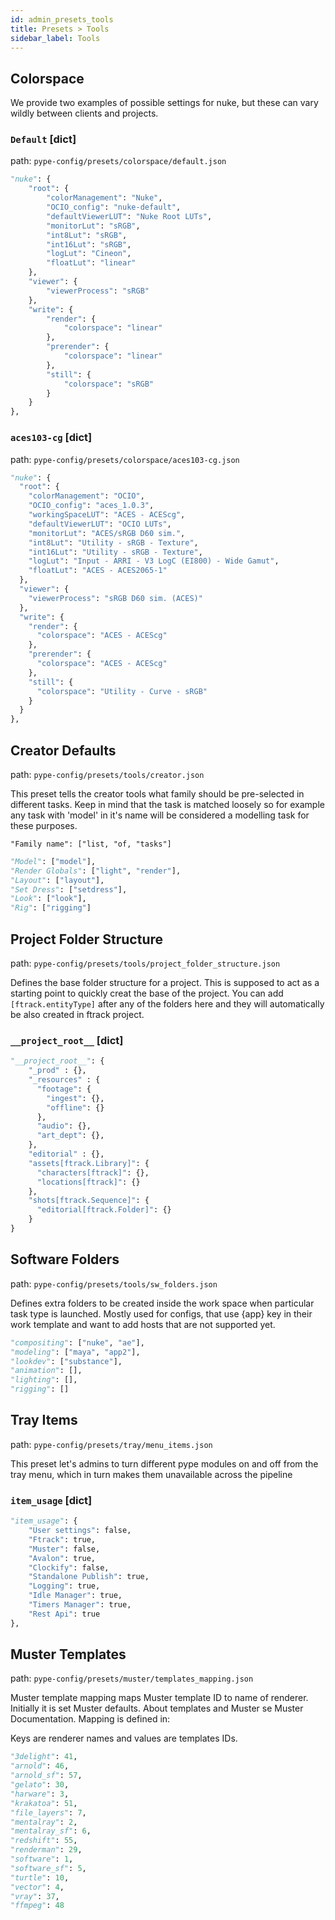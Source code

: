 ```yaml
---
id: admin_presets_tools
title: Presets > Tools
sidebar_label: Tools
---
```


## Colorspace

We provide two examples of possible settings for nuke, but these can vary wildly between clients and projects.

### `Default` [dict]

path: `pype-config/presets/colorspace/default.json`

```python
"nuke": {
    "root": {
        "colorManagement": "Nuke",
        "OCIO_config": "nuke-default",
        "defaultViewerLUT": "Nuke Root LUTs",
        "monitorLut": "sRGB",
        "int8Lut": "sRGB",
        "int16Lut": "sRGB",
        "logLut": "Cineon",
        "floatLut": "linear"
    },
    "viewer": {
        "viewerProcess": "sRGB"
    },
    "write": {
        "render": {
            "colorspace": "linear"
        },
        "prerender": {
            "colorspace": "linear"
        },
        "still": {
            "colorspace": "sRGB"
        }
    }
},
```

### `aces103-cg` [dict]


path: `pype-config/presets/colorspace/aces103-cg.json`

```python
"nuke": {
  "root": {
    "colorManagement": "OCIO",
    "OCIO_config": "aces_1.0.3",
    "workingSpaceLUT": "ACES - ACEScg",
    "defaultViewerLUT": "OCIO LUTs",
    "monitorLut": "ACES/sRGB D60 sim.",
    "int8Lut": "Utility - sRGB - Texture",
    "int16Lut": "Utility - sRGB - Texture",
    "logLut": "Input - ARRI - V3 LogC (EI800) - Wide Gamut",
    "floatLut": "ACES - ACES2065-1"
  },
  "viewer": {
    "viewerProcess": "sRGB D60 sim. (ACES)"
  },
  "write": {
    "render": {
      "colorspace": "ACES - ACEScg"
    },
    "prerender": {
      "colorspace": "ACES - ACEScg"
    },
    "still": {
      "colorspace": "Utility - Curve - sRGB"
    }
  }
},
```


## Creator Defaults

path: `pype-config/presets/tools/creator.json`

This preset tells the creator tools what family should be pre-selected in different tasks. Keep in mind that the task is matched loosely so for example any task with 'model' in it's name will be considered a modelling task for these purposes.

`"Family name": ["list, "of, "tasks"]`

```python
"Model": ["model"],
"Render Globals": ["light", "render"],
"Layout": ["layout"],
"Set Dress": ["setdress"],
"Look": ["look"],
"Rig": ["rigging"]
```

## Project Folder Structure

path: `pype-config/presets/tools/project_folder_structure.json`

Defines the base folder structure for a project. This is supposed to act as a starting point to quickly creat the base of the project. You can add `[ftrack.entityType]` after any of the folders here and they will automatically be also created in ftrack project.

### `__project_root__` [dict]

```python
"__project_root__": {
    "_prod" : {},
    "_resources" : {
      "footage": {
        "ingest": {},
        "offline": {}
      },
      "audio": {},
      "art_dept": {},
    },
    "editorial" : {},
    "assets[ftrack.Library]": {
      "characters[ftrack]": {},
      "locations[ftrack]": {}
    },
    "shots[ftrack.Sequence]": {
      "editorial[ftrack.Folder]": {}
    }
}
```

## Software Folders

path: `pype-config/presets/tools/sw_folders.json`

Defines extra folders to be created inside the work space when particular task type is launched. Mostly used for configs, that use {app} key in their work template and want to add hosts that are not supported yet.

```python
"compositing": ["nuke", "ae"],
"modeling": ["maya", "app2"],
"lookdev": ["substance"],
"animation": [],
"lighting": [],
"rigging": []
```

## Tray Items

path: `pype-config/presets/tray/menu_items.json`

This preset let's admins to turn different pype modules on and off from the tray menu, which in turn makes them unavailable across the pipeline

### `item_usage` [dict]

```python
"item_usage": {
    "User settings": false,
    "Ftrack": true,
    "Muster": false,
    "Avalon": true,
    "Clockify": false,
    "Standalone Publish": true,
    "Logging": true,
    "Idle Manager": true,
    "Timers Manager": true,
    "Rest Api": true
},
```

## Muster Templates

path: `pype-config/presets/muster/templates_mapping.json`

Muster template mapping maps Muster template ID to name of renderer. Initially it is set Muster defaults. About templates and Muster se Muster Documentation. Mapping is defined in:

Keys are renderer names and values are templates IDs.

```python
"3delight": 41,
"arnold": 46,
"arnold_sf": 57,
"gelato": 30,
"harware": 3,
"krakatoa": 51,
"file_layers": 7,
"mentalray": 2,
"mentalray_sf": 6,
"redshift": 55,
"renderman": 29,
"software": 1,
"software_sf": 5,
"turtle": 10,
"vector": 4,
"vray": 37,
"ffmpeg": 48
```

